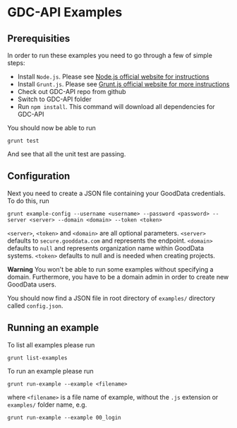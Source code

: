 GDC-API Examples
================

## Prerequisities

In order to run these examples you need to go through a few of simple steps:

- Install `Node.js`. Please see [Node.js official website for instructions](http://nodejs.org/)
- Install `Grunt.js`. Please see [Grunt.js official website for more instructions](http://gruntjs.com/getting-started)
- Check out GDC-API repo from github
- Switch to GDC-API folder
- Run `npm install`. This command will download all dependencies for GDC-API

You should now be able to run

	grunt test

And see that all the unit test are passing.

## Configuration

Next you need to create a JSON file containing your GoodData credentials. To do this, run

	grunt example-config --username <username> --password <password> --server <server> --domain <domain> --token <token>

`<server>`, `<token>` and `<domain>` are all optional parameters. `<server>` defaults to `secure.gooddata.com` and represents the endpoint. `<domain>` defaults to `null` and represents organization name within GoodData systems. `<token>` defaults to null and is needed when creating projects.

**Warning** You won't be able to run some examples without specifying a domain. Furthermore, you have to be a domain admin in order to create new GoodData users.

You should now find a JSON file in root directory of `examples/` directory called `config.json`.

## Running an example

To list all examples please run

    grunt list-examples

To run an example please run

	grunt run-example --example <filename>

where `<filename>` is a file name of example, without the `.js` extension or `examples/` folder name, e.g.

	grunt run-example --example 00_login
